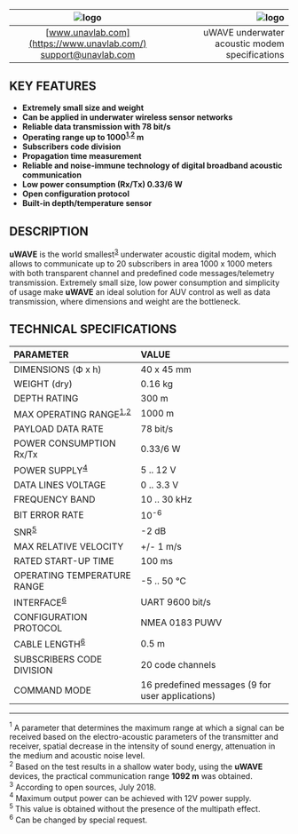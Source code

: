 | ![logo](https://ucnl.github.io/documentation/sm_logo.png) | ![logo](https://ucnl.github.io/documentation/def_modem_yellow.png) |
| :---: | ---: |
| [www.unavlab.com](https://www.unavlab.com/) <br/> [support@unavlab.com](mailto:support@unavlab.com) | uWAVE underwater acoustic modem specifications |

## KEY FEATURES

* **Extremely small size and weight**
* **Can be applied in underwater wireless sensor networks**
* **Reliable data transmission with 78 bit/s**
* **Operating range up to 1000<sup>[1](#footnote1),[2](#footnote2)</sup> m**
* **Subscribers code division**
* **Propagation time measurement**
* **Reliable and noise-immune technology of digital broadband acoustic communication**
* **Low power consumption (Rx/Tx) 0.33/6 W**
* **Open configuration protocol**
* **Built-in depth/temperature sensor**

## DESCRIPTION

**uWAVE** is the world smallest<sup>[3](#footnote3)</sup> underwater acoustic digital modem, which allows to communicate 
up to 20 subscribers in area 1000 x 1000 meters with both transparent channel and predefined code messages/telemetry transmission.
Extremely small size, low power consumption and simplicity of usage make **uWAVE** an ideal solution for AUV control as well as data 
transmission, where dimensions and weight are the bottleneck.

<div style="page-break-after: always;"></div>

## TECHNICAL SPECIFICATIONS

| PARAMETER                              | VALUE |
| :--- | :--- |
| DIMENSIONS (Ф х h)                     | 40 x 45 mm |
| WEIGHT (dry)                           | 0.16 kg |
| DEPTH RATING                           | 300 m |
| MAX OPERATING RANGE<sup>[1](#footnote1),[2](#footnote2)</sup> | 1000 m |
| PAYLOAD DATA RATE                      | 78 bit/s |
| POWER CONSUMPTION Rx/Tx                | 0.33/6 W |
| POWER SUPPLY<sup>[4](#footnote4)</sup> | 5 .. 12 V |
| DATA LINES VOLTAGE                     | 0 .. 3.3 V |
| FREQUENCY BAND                         | 10 .. 30 kHz |
| BIT ERROR RATE                         | 10<sup>-6</sup> |
| SNR<sup>[5](#footnote5)</sup>          | -2 dB |
| MAX RELATIVE VELOCITY                  | +/- 1 m/s |
| RATED START-UP TIME                    | 100 ms |
| OPERATING TEMPERATURE RANGE            | -5 .. 50 °C |
| INTERFACE<sup>[6](#footnote6)</sup>    | UART 9600 bit/s |
| CONFIGURATION PROTOCOL                 | NMEA 0183 PUWV |
| CABLE LENGTH<sup>[6](#footnote6)</sup> | 0.5 m |
| SUBSCRIBERS CODE DIVISION              | 20 code channels |
| COMMAND MODE                           | 16 predefined messages (9 for user applications) |
  
________________
<a name="footnote1"><sup>1</sup></a> A parameter that determines the maximum range at which a signal can be received based on the electro-acoustic parameters of the transmitter and receiver, spatial decrease in the intensity of sound energy, attenuation in the medium and acoustic noise level.  
<a name="footnote2"><sup>2</sup></a> Based on the test results in a shallow water body, using the **uWAVE** devices, the practical communication range **1092 m** was obtained.  
<a name="footnote3"><sup>3</sup></a> According to open sources, July 2018.  
<a name="footnote4"><sup>4</sup></a> Maximum output power can be achieved with 12V power supply.  
<a name="footnote5"><sup>5</sup></a> This value is obtained without the presence of the multipath effect.  
<a name="footnote6"><sup>6</sup></a> Сan be changed by special request.  
